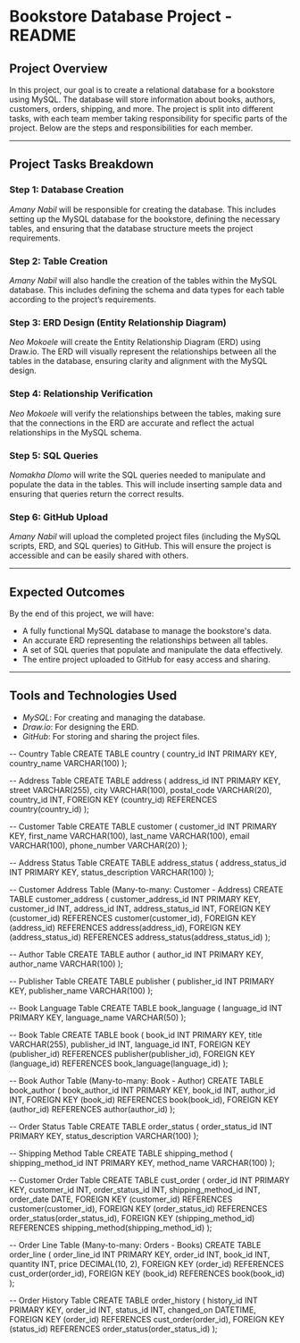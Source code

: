 # Bookstore Database Project - README

## Project Overview

In this project, our goal is to create a relational database for a bookstore using MySQL. The database will store information about books, authors, customers, orders, shipping, and more. The project is split into different tasks, with each team member taking responsibility for specific parts of the project. Below are the steps and responsibilities for each member.

---

## Project Tasks Breakdown

### Step 1: Database Creation
*Amany Nabil* will be responsible for creating the database. This includes setting up the MySQL database for the bookstore, defining the necessary tables, and ensuring that the database structure meets the project requirements.

### Step 2: Table Creation
*Amany Nabil* will also handle the creation of the tables within the MySQL database. This includes defining the schema and data types for each table according to the project’s requirements.

### Step 3: ERD Design (Entity Relationship Diagram)
*Neo Mokoele* will create the Entity Relationship Diagram (ERD) using Draw.io. The ERD will visually represent the relationships between all the tables in the database, ensuring clarity and alignment with the MySQL design.

### Step 4: Relationship Verification
*Neo Mokoele* will verify the relationships between the tables, making sure that the connections in the ERD are accurate and reflect the actual relationships in the MySQL schema.

### Step 5: SQL Queries
*Nomakha Dlomo* will write the SQL queries needed to manipulate and populate the data in the tables. This will include inserting sample data and ensuring that queries return the correct results.

### Step 6: GitHub Upload
*Amany Nabil* will upload the completed project files (including the MySQL scripts, ERD, and SQL queries) to GitHub. This will ensure the project is accessible and can be easily shared with others.

---

## Expected Outcomes

By the end of this project, we will have:

- A fully functional MySQL database to manage the bookstore's data.
- An accurate ERD representing the relationships between all tables.
- A set of SQL queries that populate and manipulate the data effectively.
- The entire project uploaded to GitHub for easy access and sharing.

---

## Tools and Technologies Used

- *MySQL*: For creating and managing the database.
- *Draw.io*: For designing the ERD.
- *GitHub*: For storing and sharing the project files.


-- Country Table
CREATE TABLE country (
    country_id INT PRIMARY KEY,
    country_name VARCHAR(100)
);

-- Address Table
CREATE TABLE address (
    address_id INT PRIMARY KEY,
    street VARCHAR(255),
    city VARCHAR(100),
    postal_code VARCHAR(20),
    country_id INT,
    FOREIGN KEY (country_id) REFERENCES country(country_id)
);

-- Customer Table
CREATE TABLE customer (
    customer_id INT PRIMARY KEY,
    first_name VARCHAR(100),
    last_name VARCHAR(100),
    email VARCHAR(100),
    phone_number VARCHAR(20)
);

-- Address Status Table
CREATE TABLE address_status (
    address_status_id INT PRIMARY KEY,
    status_description VARCHAR(100)
);

-- Customer Address Table (Many-to-many: Customer - Address)
CREATE TABLE customer_address (
    customer_address_id INT PRIMARY KEY,
    customer_id INT,
    address_id INT,
    address_status_id INT,
    FOREIGN KEY (customer_id) REFERENCES customer(customer_id),
    FOREIGN KEY (address_id) REFERENCES address(address_id),
    FOREIGN KEY (address_status_id) REFERENCES address_status(address_status_id)
);

-- Author Table
CREATE TABLE author (
    author_id INT PRIMARY KEY,
    author_name VARCHAR(100)
);

-- Publisher Table
CREATE TABLE publisher (
    publisher_id INT PRIMARY KEY,
    publisher_name VARCHAR(100)
);

-- Book Language Table
CREATE TABLE book_language (
    language_id INT PRIMARY KEY,
    language_name VARCHAR(50)
);

-- Book Table
CREATE TABLE book (
    book_id INT PRIMARY KEY,
    title VARCHAR(255),
    publisher_id INT,
    language_id INT,
    FOREIGN KEY (publisher_id) REFERENCES publisher(publisher_id),
    FOREIGN KEY (language_id) REFERENCES book_language(language_id)
);

-- Book Author Table (Many-to-many: Book - Author)
CREATE TABLE book_author (
    book_author_id INT PRIMARY KEY,
    book_id INT,
    author_id INT,
    FOREIGN KEY (book_id) REFERENCES book(book_id),
    FOREIGN KEY (author_id) REFERENCES author(author_id)
);

-- Order Status Table
CREATE TABLE order_status (
    order_status_id INT PRIMARY KEY,
    status_description VARCHAR(100)
);

-- Shipping Method Table
CREATE TABLE shipping_method (
    shipping_method_id INT PRIMARY KEY,
    method_name VARCHAR(100)
);

-- Customer Order Table
CREATE TABLE cust_order (
    order_id INT PRIMARY KEY,
    customer_id INT,
    order_status_id INT,
    shipping_method_id INT,
    order_date DATE,
    FOREIGN KEY (customer_id) REFERENCES customer(customer_id),
    FOREIGN KEY (order_status_id) REFERENCES order_status(order_status_id),
    FOREIGN KEY (shipping_method_id) REFERENCES shipping_method(shipping_method_id)
);

-- Order Line Table (Many-to-many: Orders - Books)
CREATE TABLE order_line (
    order_line_id INT PRIMARY KEY,
    order_id INT,
    book_id INT,
    quantity INT,
    price DECIMAL(10, 2),
    FOREIGN KEY (order_id) REFERENCES cust_order(order_id),
    FOREIGN KEY (book_id) REFERENCES book(book_id)
);

-- Order History Table
CREATE TABLE order_history (
    history_id INT PRIMARY KEY,
    order_id INT,
    status_id INT,
    changed_on DATETIME,
    FOREIGN KEY (order_id) REFERENCES cust_order(order_id),
    FOREIGN KEY (status_id) REFERENCES order_status(order_status_id)
);
